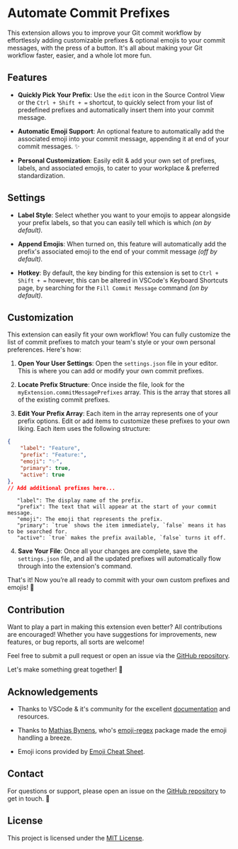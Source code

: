 # Automate Commit Prefixes

This extension allows you to improve your Git commit workflow by effortlessly adding customizable prefixes & optional emojis to your commit messages, with the press of a button. It's all about making your Git workflow faster, easier, and a whole lot more fun.

## Features

-  **Quickly Pick Your Prefix**: Use the `edit` icon in the Source Control View or the  `Ctrl + Shift + =` shortcut, to quickly select from your list of predefined prefixes and automatically insert them into your commit message.

-  **Automatic Emoji Support**: An optional feature to automatically add the associated emoji into your commit message, appending it at end of your commit messages. ✨

-  **Personal Customization**: Easily edit & add your own set of prefixes, labels, and associated emojis, to cater to your workplace & preferred standardization.

## Settings

-  **Label Style**: Select whether you want to your emojis to appear alongside your prefix labels, so that you can easily tell which is which *(on by default).*

-  **Append Emojis**: When turned on, this feature will automatically add the prefix's associated emoji to the end of your commit message *(off by default).*

-  **Hotkey**: By default, the key binding for this extension is set to `Ctrl + Shift + =` however, this can be altered in VSCode's Keyboard Shortcuts page, by searching for the `Fill Commit Message` command *(on by default).*

## Customization

This extension can easily fit your own workflow! You can fully customize the list of commit prefixes to match your team's style or your own personal preferences. Here's how:

1.  **Open Your User Settings**: Open the `settings.json` file in your editor. This is where you can add or modify your own commit prefixes.

2.  **Locate Prefix Structure**: Once inside the file, look for the `myExtension.commitMessagePrefixes` array. This is the array that stores all of the existing commit prefixes.

3.  **Edit Your Prefix Array**: Each item in the array represents one of your prefix options. Edit or add items to customize these prefixes to your own liking. Each item uses the following structure:

```json
{
	"label": "Feature",
	"prefix": "Feature:",
	"emoji": "✨",
	"primary": true,
	"active": true
},
// Add additional prefixes here...
```

	   "label": The display name of the prefix.
	   "prefix": The text that will appear at the start of your commit message.
	   "emoji": The emoji that represents the prefix.
	   "primary": `true` shows the item immediately, `false` means it has to be searched for.
	   "active": `true` makes the prefix available, `false` turns it off.

4.  **Save Your File**: Once all your changes are complete, save the `settings.json` file, and all the updated prefixes will automatically flow through into the extension's command.

That's it! Now you’re all ready to commit with your own custom prefixes and emojis! 🎉

## Contribution

Want to play a part in making this extension even better? All contributions are encouraged! Whether you have suggestions for improvements, new features, or bug reports, all sorts are welcome!

Feel free to submit a pull request or open an issue via the [GitHub repository](https://github.com/FinnMidd/commit-prefixes).

Let's make something great together! 🚀

## Acknowledgements

- Thanks to VSCode & it's community for the excellent [documentation](https://code.visualstudio.com/api/references/vscode-api) and resources.

- Thanks to [Mathias Bynens](https://mathiasbynens.be/), who's [emoji-regex](https://www.npmjs.com/package/emoji-regex) package made the emoji handling a breeze.

- Emoji icons provided by [Emoji Cheat Sheet](https://www.webfx.com/tools/emoji-cheat-sheet/).

## Contact

For questions or support, please open an issue on the [GitHub repository](https://github.com/FinnMidd/commit-prefixes) to get in touch. 📨

## License

This project is licensed under the [MIT License](LICENSE).
